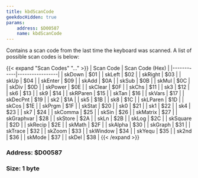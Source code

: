 ```yaml
---
title: kbdScanCode
geekdocHidden: true
params:
    address: $D00587
    name: kbdScanCode
---
```


Contains a scan code from the last time the keyboard was scanned. A list of possible scan codes is below:

{{< expand "Scan Codes" "..." >}}
| Scan Code  | Scan Code (Hex) |
|------------|-----------------|
| skDown     | $01             |
| skLeft     | $02             |
| skRight    | $03             |
| skUp       | $04             |
| skEnter    | $09             |
| skAdd      | $0A             |
| skSub      | $0B             |
| skMul      | $0C             |
| skDiv      | $0D             |
| skPower    | $0E             |
| skClear    | $0F             |
| skChs      | $11             |
| sk3        | $12             |
| sk6        | $13             |
| sk9        | $14             |
| skRParen   | $15             |
| skTan      | $16             |
| skVars     | $17             |
| skDecPnt   | $19             |
| sk2        | $1A             |
| sk5        | $1B             |
| sk8        | $1C             |
| skLParen   | $1D             |
| skCos      | $1E             |
| skPrgm     | $1F             |
| skStat     | $20             |
| sk0        | $21             |
| sk1        | $22             |
| sk4        | $23             |
| sk7        | $24             |
| skComma    | $25             |
| skSin      | $26             |
| skMatrix   | $27             |
| skGraphvar | $28             |
| skStore    | $2A             |
| skLn       | $2B             |
| skLog      | $2C             |
| skSquare   | $2D             |
| skRecip    | $2E             |
| skMath     | $2F             |
| skAlpha    | $30             |
| skGraph    | $31             |
| skTrace    | $32             |
| skZoom     | $33             |
| skWindow   | $34             |
| skYequ     | $35             |
| sk2nd      | $36             |
| skMode     | $37             |
| skDel      | $38             |
{{< /expand >}}

### Address: $D00587

### Size: 1 byte
